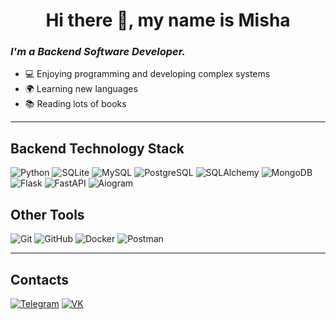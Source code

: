 <h1 align="center"> Hi there 👋, my name is Misha </h1>
  
### _I'm a Backend Software Developer._
-  💻 Enjoying programming and developing complex systems
-  🌍 Learning new languages
-  📚 Reading lots of books 

---

## Backend Technology Stack

![Python](https://img.shields.io/badge/Python-black?style=flat-square&logo=python&logoColor=yellow) 
![SQLite](https://img.shields.io/badge/SQLite-black?style=flat-square&logo=sqlite&logoColor=blue)
![MySQL](https://img.shields.io/badge/MySQL-black?style=flat-square&logo=mysql&logoColor=orange)
![PostgreSQL](https://img.shields.io/badge/PostgreSQL-black?style=flat-square&logo=postgresql&logoColor=blue)
![SQLAlchemy](https://img.shields.io/badge/SQLAlchemy-black?style=flat-square&logo=sqlalchemy&logoColor=yellow)
![MongoDB](https://img.shields.io/badge/MongoDB-black?style=flat-square&logo=mongodb&logoColor=green)
![Flask](https://img.shields.io/badge/Flask-black?style=flat-square&logo=flask&logoColor=white)
![FastAPI](https://img.shields.io/badge/FastAPI-black?style=flat-square&logo=fastapi&logoColor=green)
![Aiogram](https://img.shields.io/badge/Aiogram-black?style=flat-square&logo=telegram&logoColor=blue)

## Other Tools

![Git](https://img.shields.io/badge/Git-black?style=flat&logo=git&logoColor=red) 
![GitHub](https://img.shields.io/badge/GitHub-black?style=flat&logo=github&logoColor=white)
![Docker](https://img.shields.io/badge/Docker-black?style=flat&logo=docker&logoColor=blue)
![Postman](https://img.shields.io/badge/Postman-black?style=flat&logo=postman&logoColor=orange)

---

## Contacts

[![Telegram](https://img.shields.io/badge/Telegram-black?style=flat&logo=telegram&logoColor=blue)](https://t.me/opi4m)
[![VK](https://img.shields.io/badge/VK-black?style=flat&logo=vk&logoColor=blue)](https://vk.com/michael1216)
